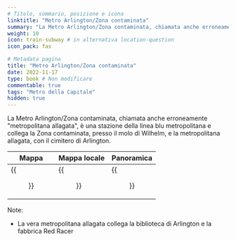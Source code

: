 ```yaml
---
# Titolo, sommario, posizione e icona
linktitle: "Metro Arlington/Zona contaminata"
summary: "La Metro Arlington/Zona contaminata, chiamata anche erroneamente metropolitana allagata, è una stazione della linea blu metropolitana e collega la Zona contaminata, presso il molo di Wilhelm, e la metropolitana allagata, con il cimitero di Arlington."
weight: 10
icon: train-subway # in alternativa location-question
icon_pack: fas

# Metadata pagina
title: "Metro Arlington/Zona contaminata"
date: 2022-11-17
type: book # Non modificare
commentable: true
tags: "Metro della Capitale"
hidden: true
---
```




La Metro Arlington/Zona contaminata, chiamata anche erroneamente "metropolitana allagata", è una stazione della linea blu metropolitana e collega la Zona contaminata, presso il molo di Wilhelm, e la metropolitana allagata, con il cimitero di Arlington.

| Mappa | Mappa locale | Panoramica |
| ----- | ------------ | ---------- |
| {{<figure src="Arlington_Wasteland_Metro_loc.webp">}}  | {{<figure src="Metro_Arlington_Wasteland_Metro.webp">}}  | {{<figure src="Flooded_Metro_near_WW.webp">}}  |

Note:
- La vera metropolitana allagata collega la biblioteca di Arlington e la fabbrica Red Racer